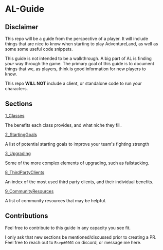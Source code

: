 # AL-Guide

## Disclaimer

This repo will be a guide from the perspective of a player. It will include things that are nice to know when starting to play AdventureLand, as well as some some useful code snippets.

This guide is not intended to be a walkthrough. A big part of AL is finding *your* way through the game. The primary goal of this guide is to document things that we, as players, think is good information for new players to know.

This repo **WILL NOT** include a client, or standalone code to run your characters.

## Sections

[1_Classes](1_Classes)

The benefits each class provides, and what niche they fill.

[2_StartingGoals](2_StartingGoals)

A list of potential starting goals to improve your team's fighting strength

[3_Upgrading](3_Upgrading)

Some of the more complex elements of upgrading, such as failstacking.

[8_ThirdPartyClients](8_ThirdPartyClients)

An index of the most used third party clients, and their individual benefits.

[9_CommunityResources](9_CommunityResources)

A list of community resources that may be helpful.

## Contributions
Feel free to contribute to this guide in any capacity you see fit. 

I only ask that new sections be mentioned/discussed prior to creating a PR. Feel free to reach out to `Bsep#0001` on discord, or message me here.